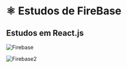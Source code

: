 <h1>⚛️ Estudos de FireBase</h1>
<h2>Estudos em React.js</h2>

![Firebase](https://user-images.githubusercontent.com/79226722/165161964-91c7b14a-cd7c-4d29-bfba-87aee95c19b1.png)

![Firebase2](https://user-images.githubusercontent.com/79226722/165161972-1ef37599-7193-45de-aee6-7700a893a1fe.png)
